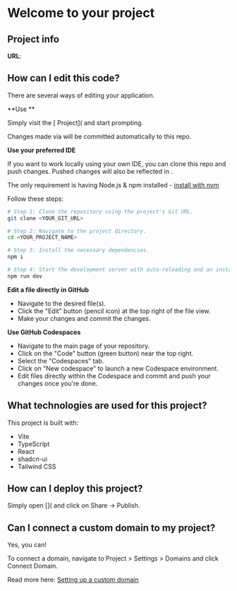 # Welcome to your  project

## Project info

**URL**: 

## How can I edit this code?

There are several ways of editing your application.

**Use **

Simply visit the [ Project]( and start prompting.

Changes made via  will be committed automatically to this repo.

**Use your preferred IDE**

If you want to work locally using your own IDE, you can clone this repo and push changes. Pushed changes will also be reflected in .

The only requirement is having Node.js & npm installed - [install with nvm](https://github.com/nvm-sh/nvm#installing-and-updating)

Follow these steps:

```sh
# Step 1: Clone the repository using the project's Git URL.
git clone <YOUR_GIT_URL>

# Step 2: Navigate to the project directory.
cd <YOUR_PROJECT_NAME>

# Step 3: Install the necessary dependencies.
npm i

# Step 4: Start the development server with auto-reloading and an instant preview.
npm run dev
```

**Edit a file directly in GitHub**

- Navigate to the desired file(s).
- Click the "Edit" button (pencil icon) at the top right of the file view.
- Make your changes and commit the changes.

**Use GitHub Codespaces**

- Navigate to the main page of your repository.
- Click on the "Code" button (green button) near the top right.
- Select the "Codespaces" tab.
- Click on "New codespace" to launch a new Codespace environment.
- Edit files directly within the Codespace and commit and push your changes once you're done.

## What technologies are used for this project?

This project is built with:

- Vite
- TypeScript
- React
- shadcn-ui
- Tailwind CSS

## How can I deploy this project?

Simply open []( and click on Share -> Publish.

## Can I connect a custom domain to my  project?

Yes, you can!

To connect a domain, navigate to Project > Settings > Domains and click Connect Domain.

Read more here: [Setting up a custom domain](https://docs..dev/features/custom-domain#custom-domain)
